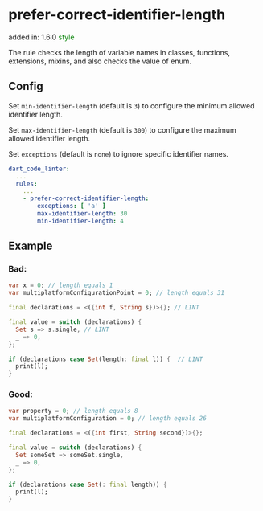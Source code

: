 # prefer-correct-identifier-length
added in: 1.6.0 <span style="color: green">style</span>

The rule checks the length of variable names in classes, functions, extensions, mixins, and also checks the value of enum.

## Config
Set `min-identifier-length` (default is `3`) to configure the minimum allowed identifier length.

Set `max-identifier-length` (default is `300`) to configure the maximum allowed identifier length.

Set `exceptions` (default is `none`) to ignore specific identifier names.
```yaml
dart_code_linter:
  ...
  rules:
    ...
    - prefer-correct-identifier-length:
        exceptions: [ 'a' ]
        max-identifier-length: 30
        min-identifier-length: 4
```
## Example
### Bad:
```dart
var x = 0; // length equals 1
var multiplatformConfigurationPoint = 0; // length equals 31

final declarations = <({int f, String s})>{}; // LINT

final value = switch (declarations) {
  Set s => s.single, // LINT
  _ => 0,
};

if (declarations case Set(length: final l)) {  // LINT
  print(l);
}
```
### Good:
```dart
var property = 0; // length equals 8
var multiplatformConfiguration = 0; // length equals 26

final declarations = <({int first, String second})>{};

final value = switch (declarations) {
  Set someSet => someSet.single,
  _ => 0,
};

if (declarations case Set(: final length)) {
  print(l);
}
```
